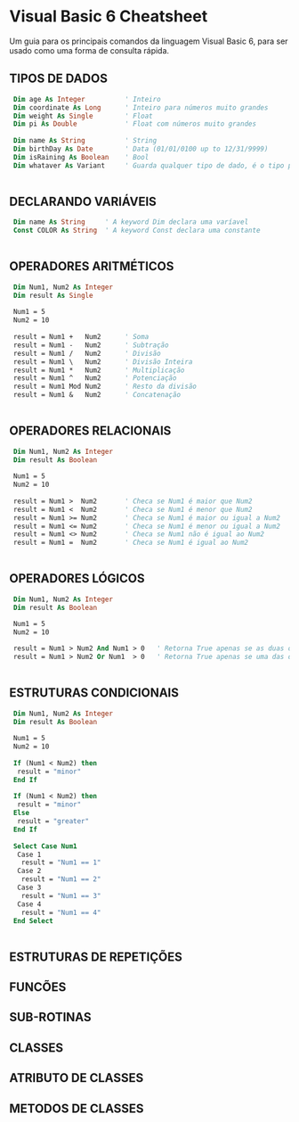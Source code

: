 # Visual Basic 6 Cheatsheet
 Um guia para os principais comandos da linguagem Visual Basic 6, para ser usado como uma forma de consulta rápida.
 
 

## TIPOS DE DADOS
```vb
 Dim age As Integer          ' Inteiro
 Dim coordinate As Long      ' Inteiro para números muito grandes
 Dim weight As Single        ' Float
 Dim pi As Double            ' Float com números muito grandes
 
 Dim name As String          ' String
 Dim birthDay As Date        ' Data (01/01/0100 up to 12/31/9999)
 Dim isRaining As Boolean    ' Bool
 Dim whataver As Variant     ' Guarda qualquer tipo de dado, é o tipo padrão de dado NÃO É RECOMENDADO USA-LA
 
```

## DECLARANDO VARIÁVEIS
```vb
 Dim name As String     ' A keyword Dim declara uma varíavel 
 Const COLOR As String  ' A keyword Const declara uma constante 
 
```

## OPERADORES ARITMÉTICOS
```vb
 Dim Num1, Num2 As Integer
 Dim result As Single
 
 Num1 = 5
 Num2 = 10
 
 result = Num1 +   Num2      ' Soma
 result = Num1 -   Num2      ' Subtração
 result = Num1 /   Num2      ' Divisão
 result = Num1 \   Num2      ' Divisão Inteira
 result = Num1 *   Num2      ' Multiplicação
 result = Num1 ^   Num2      ' Potenciação
 result = Num1 Mod Num2      ' Resto da divisão
 result = Num1 &   Num2      ' Concatenação
 
```

## OPERADORES RELACIONAIS
```vb
 Dim Num1, Num2 As Integer
 Dim result As Boolean
 
 Num1 = 5
 Num2 = 10
 
 result = Num1 >  Num2       ' Checa se Num1 é maior que Num2
 result = Num1 <  Num2       ' Checa se Num1 é menor que Num2
 result = Num1 >= Num2       ' Checa se Num1 é maior ou igual a Num2
 result = Num1 <= Num2       ' Checa se Num1 é menor ou igual a Num2
 result = Num1 <> Num2       ' Checa se Num1 não é igual ao Num2
 result = Num1 =  Num2       ' Checa se Num1 é igual ao Num2
 
```

## OPERADORES LÓGICOS
```vb
 Dim Num1, Num2 As Integer
 Dim result As Boolean

 Num1 = 5
 Num2 = 10
 
 result = Num1 > Num2 And Num1 > 0   ' Retorna True apenas se as duas operações forem verdadeiras
 result = Num1 > Num2 Or Num1  > 0   ' Retorna True apenas se uma das duas operações forem verdadeiras
 
```
 
## ESTRUTURAS CONDICIONAIS
```vb
 Dim Num1, Num2 As Integer
 Dim result As Boolean
 
 Num1 = 5
 Num2 = 10
 
 If (Num1 < Num2) then
  result = "minor"
 End If
 
 If (Num1 < Num2) then
  result = "minor"
 Else
  result = "greater"
 End If
 
 Select Case Num1
  Case 1
   result = "Num1 == 1"
  Case 2
   result = "Num1 == 2"
  Case 3
   result = "Num1 == 3" 
  Case 4
   result = "Num1 == 4"
 End Select   
  
```

## ESTRUTURAS DE REPETIÇÕES

## FUNCÕES

## SUB-ROTINAS

## CLASSES

## ATRIBUTO DE CLASSES

## METODOS DE CLASSES

